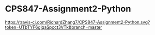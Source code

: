 # CPS847-Assignment2-Python

https://travis-ci.com/RichardZhang7/CPS847-Assignment2-Python.svg?token=UTbTYF6giqaSpcct3VTk&branch=master
